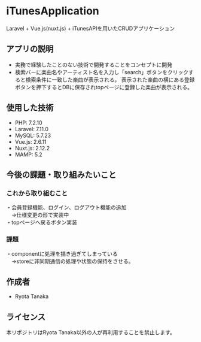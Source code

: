 # iTunesApplication

 Laravel + Vue.js(nuxt.js) + iTunesAPIを用いたCRUDアプリケーション

## アプリの説明
* 実務で経験したことのない技術で開発することをコンセプトに開発
* 検索バーに楽曲名やアーティスト名を入力し「search」ボタンをクリックすると検索条件に一致した楽曲が表示される。
表示された楽曲の横にある登録ボタンを押下するとDBに保存されtopページに登録した楽曲が表示される。

## 使用した技術
* PHP: 7.2.10
* Laravel: 7.11.0
* MySQL: 5.7.23 
* Vue.js: 2.6.11
* Nuxt.js: 2.12.2
* MAMP: 5.2

## 今後の課題・取り組みたいこと
 ### これから取り組むこと
  ・会員登録機能、ログイン、ログアウト機能の追加 <br>
  　→仕様変更の形で実装中 <br>
  ・topページへ戻るボタン実装
  
 ### 課題
  ・componentに処理を描き過ぎてしまっている <br>
  　→storeに非同期通信の処理や状態の保持をさせる。

## 作成者
* Ryota Tanaka

## ライセンス
本リポジトリはRyota Tanaka以外の人が再利用することを禁止します。
